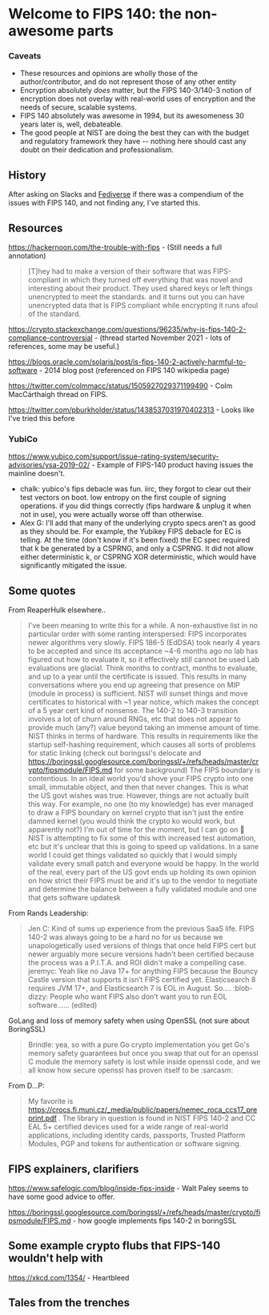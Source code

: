 # Welcome to FIPS 140: the non-awesome parts


### Caveats

* These resources and opinions are wholly those of the author/contributor, and do not represent those of any other entity
* Encryption absolutely _does_ matter, but the FIPS 140-3/140-3 notion of encryption does not overlay with real-world uses of encryption and the needs of secure, scalable systems.
* FIPS 140 absolutely was awesome in 1994, but its awesomeness 30 years later is, well, debateable.
* The good people at NIST are doing the best they can with the budget and regulatory framework they have -- nothing here should cast any doubt on their dedication and professionalism.

## History

After asking on Slacks and [Fediverse](https://infosec.exchange/@pburkholder/110482715387961603) if there was a compendium of the issues with FIPS 140, and not finding any, I've started this.

## Resources

https://hackernoon.com/the-trouble-with-fips - (Still needs a full annotation)
> [T]hey had to make a version of their software that was FIPS-compliant in which they turned off everything that was novel and interesting about their product. They used shared keys or left things unencrypted to meet the standards. and it turns out you can have unencrypted data that is FIPS compliant while encrypting it runs afoul of the standard.

https://crypto.stackexchange.com/questions/96235/why-is-fips-140-2-compliance-controversial - (thread started November 2021 - lots of  references, some may be useful.)

https://blogs.oracle.com/solaris/post/is-fips-140-2-actively-harmful-to-software - 2014 blog post (referenced on FIPS 140 wikipedia page)

https://twitter.com/colmmacc/status/1505927029371199490 - Colm MacCárthaigh thread on FIPS. 

https://twitter.com/pburkholder/status/1438537031970402313 - Looks like I've tried this before


### YubiCo

https://www.yubico.com/support/issue-rating-system/security-advisories/ysa-2019-02/ - Example of FIPS-140 product having issues the mainline doesn't.

 * chalk:
yubico's fips debacle was fun. iirc, they forgot to clear out their test vectors on boot. low entropy on the first couple of signing operations. if you did things correctly (fips hardware & unplug it when not in use), you were actually worse off than otherwise.
* Alex G: I'll add that many of the underlying crypto specs aren't as good as they should be. For example, the Yubikey FIPS debacle for EC is telling. At the time (don't know if it's been fixed) the EC spec required that k be generated by a CSPRNG, and only a CSPRNG. It did not allow either deterministic k, or CSPRNG XOR deterministic, which would have significantly mitigated the issue.

## Some quotes

From ReaperHulk elsewhere..
> I've been meaning to write this for a while. A non-exhaustive list in no particular order with some ranting interspersed:
> FIPS incorporates newer algorithms very slowly. FIPS 186-5 (EdDSA) took nearly 4 years to be accepted and since its acceptance ~4-6 months ago no lab has figured out how to evaluate it, so it effectively still cannot be used
> Lab evaluations are glacial. Think months to contract, months to evaluate, and up to a year until the certificate is issued. This results in many conversations where you end up agreeing that presence on MIP (module in process) is sufficient.
> NIST will sunset things and move certificates to historical with ~1 year notice, which makes the concept of a 5 year cert kind of nonsense.
> The 140-2 to 140-3 transition involves a lot of churn around RNGs, etc that does not appear to provide much (any?) value beyond taking an immense amount of time.
> NIST thinks in terms of hardware. This results in requirements like the startup self-hashing requirement, which causes all sorts of problems for static linking (check out boringssl's delocate and https://boringssl.googlesource.com/boringssl/+/refs/heads/master/crypto/fipsmodule/FIPS.md for some background)
> The FIPS boundary is contentious. In an ideal world you'd shove your FIPS crypto into one small, immutable object, and then that never changes. This is what the US govt wishes was true. However, things are not actually built this way. For example, no one (to my knowledge) has ever managed to draw a FIPS boundary on kernel crypto that isn't just the entire damned kernel (you would think the crypto ko would work, but apparently not?)
> I'm out of time for the moment, but I can go on :slightly_smiling_face: NIST is attempting to fix some of this with increased test automation, etc but it's unclear that this is going to speed up validations. In a sane world I could get things validated so quickly that I would simply validate every small patch and everyone would be happy.
> In the world of the real, every part of the US govt ends up holding its own opinion on how strict their FIPS must be and it's up to the vendor to negotiate and determine the balance between a fully validated module and one that gets software updatesk

From Rands Leadership:

> Jen C:  Kind of sums up experience from the previous SaaS life. FIPS 140-2 was always going to be a hard no for us because we unapologetically used versions of things that once held FIPS cert but newer arguably more secure  versions hadn't been certified because the process was a P.I.T.A. and ROI didn't make a compelling case.
> jeremyc: Yeah like no Java 17+ for anything FIPS because the Bouncy Castle version that supports it isn’t FIPS certified yet. Elasticsearch 8 requires JVM 17+, and Elasticsearch 7 is EOL in August.  So…. :blob-dizzy: People who want FIPS also don’t want you to run EOL software…… (edited) 

GoLang and loss of memory safety when using OpenSSL (not sure about BoringSSL)
> Brindle: yea, so with a pure Go crypto implementation you get Go's memory safety guarantees but once you swap that out for an openssl C module the memory safety is lost while inside openssl code, and we all know how secure openssl has proven itself to be :sarcasm:


From D...P:

> My favorite is https://crocs.fi.muni.cz/_media/public/papers/nemec_roca_ccs17_preprint.pdf .
The library in question is found in NIST FIPS 140-2 and CC EAL 5+ certified devices used for a wide range of real-world applications, including identity cards, passports, Trusted Platform Modules, PGP and tokens for authentication or software signing.

## FIPS explainers, clarifiers

https://www.safelogic.com/blog/inside-fips-inside - Walt Paley seems to have some good advice to offer.

https://boringssl.googlesource.com/boringssl/+/refs/heads/master/crypto/fipsmodule/FIPS.md - how google implements fips 140-2 in boringSSL

## Some example crypto flubs that FIPS-140 wouldn't help with

https://xkcd.com/1354/ - Heartbleed

## Tales from the trenches

